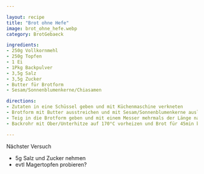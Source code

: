 ```yaml
---

layout: recipe
title: "Brot ohne Hefe"
image: brot_ohne_hefe.webp
category: BrotGebaeck

ingredients:
- 250g Vollkornmehl
- 250g Topfen
- 1 Ei
- 1Pkg Backpulver
- 3,5g Salz
- 3,5g Zucker
- Butter für Brotform
- Sesam/Sonnenblumenkerne/Chiasamen

directions:
- Zutaten in eine Schüssel geben und mit Küchenmaschine verkneten
- Brotform mit Butter ausstreichen und mit Sesam/Sonnenblumenkerne auslegen. Bei unserer Standardbrotform reicht es nur auf 1cm Höhe auszustreichen weil der Brotlaib die Form nicht ausfüllt!
- Teig in die Brotform geben und mit einem Messer mehrmals der Länge nach einschneiden.
- Backrohr mit Ober/Unterhitze auf 170°C vorheizen und Brot für 45min backen

---
```


Nächster Versuch
- 5g Salz und Zucker nehmen
- evtl Magertopfen probieren?